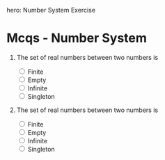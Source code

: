 hero: Number System Exercise

<link rel="stylesheet" href="../../css/ex.css">


# Mcqs - Number System

<ol class="questions">
  <li>
    <p class="q-text">
      The set of real numbers between two numbers is
    </p>
    <div>
      <div class="md-radio">
        <input id="q1-1" type="radio" name="g">
        <label for="q1-1">Finite</label>
      </div>
      <div class="md-radio">
        <input id="q1-2" type="radio" name="g">
        <label for="q1-2">Empty</label>
      </div>
      <div class="md-radio">
        <input id="q1-3" type="radio" name="g">
        <label for="q1-3">Infinite</label>
      </div>
      <div class="md-radio">
        <input id="q1-4" type="radio" name="g">
        <label for="q1-4">Singleton</label>
      </div>
    </div>
  </li>
  <li>
    <p class="q-text">
      The set of real numbers between two numbers is
    </p>
    <div>
      <div class="md-radio">
        <input id="q2-1" type="radio" name="g">
        <label for="q2-1">Finite</label>
      </div>
      <div class="md-radio">
        <input id="q2-2" type="radio" name="g">
        <label for="q2-2">Empty</label>
      </div>
      <div class="md-radio">
        <input id="q2-3" type="radio" name="g">
        <label for="q2-3">Infinite</label>
      </div>
      <div class="md-radio">
        <input id="q2-4" type="radio" name="g">
        <label for="q2-4">Singleton</label>
      </div>
    </div>
  </li>
</ol>


<script>
var x = document.querySelector('.md-sidebar--secondary .md-sidebar__inner');
x.innerHTML =`<div class="side-nav">
    <div class="text-right">
                    <input type="checkbox" id="id-name--1" name="set-name" class="switch-input" checked>
                  	<label for="id-name--1" class="switch-label">Timer <span class="toggle--on">On</span><span class="toggle--off">Off</span></label>
    </div>
                      <div class="timer"><span class="act-tim-digit" tabindex="0">01</span><span class="act-tim-sep">h</span><span class="act-tim-digit" tabindex="0">54</span><span class="act-tim-sep">m</span><span class="act-tim-digit" tabindex="0">46</span><span class="act-tim-sep" style="padding-right:0px">s</span></div>
                      <div class="toolbar">
                        <button class="toolbar-btn" title="First Question"><span class="md-icon">fast_rewind</span></button>
                        <button class="toolbar-btn" title="Previous Question"><span class="md-icon">skip_previous</span></button>
                        <select class="goto-select">
                          <option>01</option>
                          <option>02</option>
                          <option>03</option>
                          <option>04</option>
                          <option>05</option>
                        </select>
                        <button class="toolbar-btn" title="Next Question"><span class="md-icon">skip_next</span></button>
                        <button class="toolbar-btn" title="Last Question"><span class="md-icon">fast_forward</span></button>
                      </div>
                      <div class="text-right">
                      <button class="submit-btn">Submit</button>
                      </div>
                    </div>`
</script>
